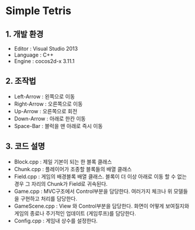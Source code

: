 # Simple Tetris

## 1. 개발 환경
* Editor : Visual Studio 2013
* Language : C++
* Engine : cocos2d-x 3.11.1
## 2. 조작법
* Left-Arrow : 왼쪽으로 이동
* Right-Arrow : 오른쪽으로 이동
* Up-Arrow : 오른쪽으로 회전
* Down-Arrow : 아래로 한칸 이동
* Space-Bar : 블럭을 맨 아래로 즉시 이동
## 3. 코드 설명
* Block.cpp : 제일 기본이 되는 한 블록 클래스
* Chunk.cpp : 플레이어가 조종할 블록들의 배열 클래스
* Field.cpp : 게임의 배경블록 배열 클래스. 블록이 더 이상 아래로 이동 할 수 없는 경우 그 자리의 Chunk가 Field로 귀속된다.
* Game.cpp : MVC구조에서 Control부분을 담당한다. 여러가지 체크나 위 모델들을 구현하고 처리를 담당한다.
* GameScene.cpp : View 와 Control부분을 담당한다. 화면이 어떻게 보여질지와 게임의 종료나 주기적인 업데이트 (게임루프)를 담당한다.
* Config.cpp : 게임내 상수를 설정한다.